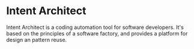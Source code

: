 # Intent Architect

Intent Architect is a coding automation tool for software developers. 
It's based on the principles of a software factory, and provides a platform for design an pattern reuse.